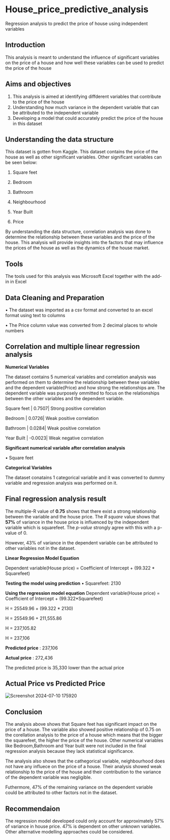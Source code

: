 # House_price_predictive_analysis
Regression analysis to predict the price of house using independent variables


## Introduction
This analysis is meant to understand the influence of significant variables on the price of a house and how well these variables can be used to predict the price of the house


## Aims and objectives
1. This analysis is aimed at identifying diffderent variables that contribute to the price of the house
2. Understanding how much variance in the  dependent variable that can be attributed to the independent variable
3. Developing a model that could accurately predict the price of the house in this dataset


## Understanding the data structure
This dataset is gotten from Kaggle. This dataset contains the price of the house as well as other significant variables. Other significant variables can be seen below:

1. Square feet

2. Bedroom

3. Bathroom

4. Neighbourhood

5. Year Built

6. Price

By understanding the data structure, correlation analysis was done to determine the relationship between these variables and the price of the house. This analysis will provide insights into the factors that may influence the prices of the house as well as the dynamics of the house market.

## Tools
The tools used for this analysis was Microsoft Excel together with the add-in in Excel

## Data Cleaning and Preparation
•	The dataset was imported as a csv format and converted to an excel format using text to columns 

•	The Price column value was converted from 2 decimal places to whole numbers

## Correlation and multiple linear regression analysis

**Numerical Variables**

The dataset contains 5 numerical variables and correlation analysis was performed on them to determine the relationship between these variables and the dependent variable(Price) and how strong the relationships are. The dependent variable was purposely ommitted to focus on the relationships between the other variables and the dependent variable.


Square feet	| 0.7507| 	Strong positive correlation

Bedroom	| 0.0726| 	Weak positive correlation

Bathroom	| 0.0284| 	Weak positive correlation

Year Built	| -0.0023| 	Weak negative correlation

**Significant numerical variable after correlation analysis**

• Square feet

**Categorical Variables**

The dataset conatains 1 categorical variable and it was converted to dummy variable and regression analysis was performed on it.


## Final regression analysis result
The multiple-R value of **0.75** shows that there exist a strong relationship between the variable and the house price. The *R square* value shows that **57%** of variance in the house price is influenced by the independent variable which is squarefeet. The *p-value* strongly agree with this with a p-value of 0. 

However, 43% of variance in the dependent variable can be attributed to other variables not in the dataset.

**Linear Regression Model Equation**

Dependent variable(House price) = Coefficient of Intercept + (99.322 * Squarefeet) 

**Testing the model using prediction**
• Squarefeet: 2130

**Using the regression model equation**
Dependent variable(House price) = Coefficient of Intercept + (99.322*Squarefeet) 

H = 25549.96 + (99.322 * 2130) 

H = 25549.96 + 211,555.86

H = 237,105.82

H = 237,106

**Predicted price** : 237,106

**Actual price** : 272,436

The predicted price is 35,330 lower than the actual price


## Actual Price vs Predicted Price

![Screenshot 2024-07-10 175920](https://github.com/NStanley0524/House_price_prediction_analysis_Excel/assets/169830658/221abb04-301c-406e-b70d-9312c6328d5d)



## Conclusion
The analysis above shows that Square feet has significant impact on the price of a house. The variable also showed positive relationship of 0.75 on the corellation analysis to the price of a house which means that the bigger the squarefeet, the higher the price of the house. Other numerical variables like Bedroom,Bathroom and Year built were not included in the final regression analysis because they lack statistical significance.

The analysis also shows that the cathegorical variable, neighbourhood does not have any influece on the price of a house. Their analysis showed weak relationship to the price of the house and their contribution to the variance of the dependent variable was negligible.

Futhermore, 47% of the remaining variance on the dependent variable could be attributed to other factors not in the dataset.


## Recommendaion
The regression model developed could only account for approximately 57% of variance in house price. 47% is dependent on other unknown variables. Other alternative modelling approaches could be considered.










